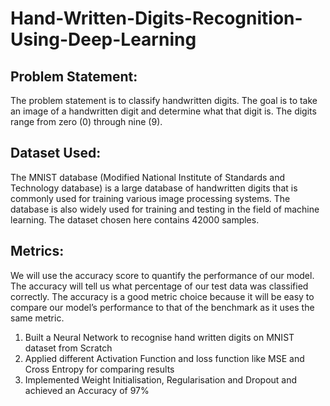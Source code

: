# Hand-Written-Digits-Recognition-Using-Deep-Learning

## Problem Statement:

The problem statement is to classify handwritten digits. The goal is to take an image of a handwritten digit and determine what that digit is. The digits range from zero (0) through nine (9).

## Dataset Used:

The MNIST database (Modified National Institute of Standards and Technology database) is a large database of handwritten digits that is commonly used for training various image processing systems. The database is also widely used for training and testing in the field of machine learning. 
The dataset chosen here contains 42000 samples. 

## Metrics:

We will use the accuracy score to quantify the performance of our model. The accuracy will tell us what percentage of our test data was classified correctly. The accuracy is a good metric choice because it will be easy to compare our model’s performance to that of the benchmark as it uses the same metric.
1. Built a Neural Network to recognise hand written digits on MNIST dataset from Scratch
2. Applied different Activation Function and loss function like MSE and Cross Entropy for comparing results
3. Implemented Weight Initialisation, Regularisation and Dropout and achieved an Accuracy of 97%
